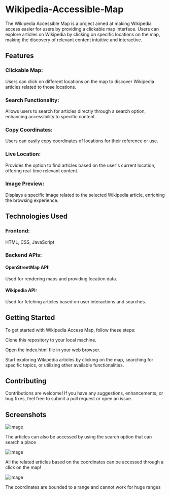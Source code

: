 # Wikipedia-Accessible-Map
The Wikipedia Accessible Map is a project aimed at making Wikipedia access easier for users by providing a clickable map interface. Users can explore articles on Wikipedia by clicking on specific locations on the map, making the discovery of relevant content intuitive and interactive.

## Features
### Clickable Map: 
Users can click on different locations on the map to discover Wikipedia articles related to those locations.
### Search Functionality: 
Allows users to search for articles directly through a search option, enhancing accessibility to specific content.
### Copy Coordinates: 
Users can easily copy coordinates of locations for their reference or use.
### Live Location: 
Provides the option to find articles based on the user's current location, offering real-time relevant content.
### Image Preview: 
Displays a specific image related to the selected Wikipedia article, enriching the browsing experience.
## Technologies Used
### Frontend: 
HTML, CSS, JavaScript
### Backend APIs:
#### OpenStreetMap API: 
Used for rendering maps and providing location data.
#### Wikipedia API: 
Used for fetching articles based on user interactions and searches.
## Getting Started
To get started with Wikipedia Access Map, follow these steps:

Clone this repository to your local machine.

Open the index.html file in your web browser.

Start exploring Wikipedia articles by clicking on the map, searching for specific topics, or utilizing other available functionalities.

## Contributing
Contributions are welcome! If you have any suggestions, enhancements, or bug fixes, feel free to submit a pull request or open an issue.

## Screenshots

![image](https://github.com/harika-mini/Wikipedia-Accessible-Map/assets/125467348/96f3feb8-d4c6-4aa6-8889-e3555d82576e)

The articles can also be accessed by using the search option that can search a place

![image](https://github.com/harika-mini/Wikipedia-Accessible-Map/assets/125467348/75a400e1-32d8-4c84-9eca-1c621005dab8)

All the related articles based on the coordinates can be accessed through a click on the map!

![image](https://github.com/harika-mini/Wikipedia-Accessible-Map/assets/125467348/0b8067c9-26d4-4aa0-8351-91004ccedeb7)

The coordinates are bounded to a range and cannot work for huge ranges
